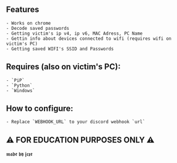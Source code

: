 
## Features
    - Works on chrome
    - Decode saved passwords
    - Getting victim's ip v4, ip v6, MAC Adress, PC Name
    - Gettin info about devices connected to wifi (requires wifi on victim's PC)
    - Getting saved WIFI's SSID and Passwords

## Requires (also on victim's PC):
    - `PiP`
    - `Python`
    - `Windows`

## How to configure:
    - Replace `WEBHOOK_URL` to your discord webhook `url`


## ⚠️ FOR EDUCATION PURPOSES ONLY ⚠️ 




























𝖒𝖆𝖉𝖊 𝖇𝖞 𝖏𝖈𝖝𝖊

